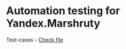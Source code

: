 # Automation testing for Yandex.Marshruty  
Test-cases - [Check file](https://github.com/aglebkina/autotest-yandex-js/blob/062827f1f66fcd1d40a2be5a7f1f476ede4458db/Automation%20testing%20Yandex.Marshruty.xlsx)  
